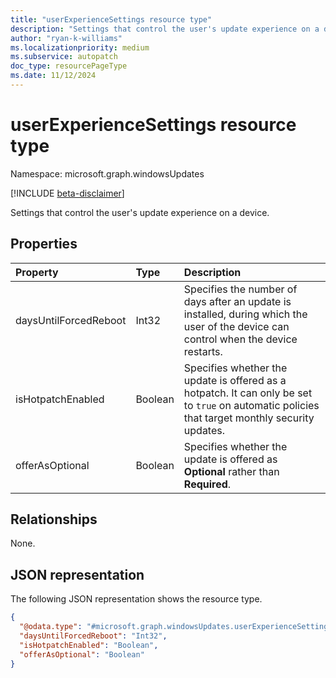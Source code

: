```yaml
---
title: "userExperienceSettings resource type"
description: "Settings that control the user's update experience on a device."
author: "ryan-k-williams"
ms.localizationpriority: medium
ms.subservice: autopatch
doc_type: resourcePageType
ms.date: 11/12/2024
---
```


# userExperienceSettings resource type

Namespace: microsoft.graph.windowsUpdates

[!INCLUDE [beta-disclaimer](../../includes/beta-disclaimer.md)]

Settings that control the user's update experience on a device.

## Properties
|Property|Type|Description|
|:---|:---|:---|
|daysUntilForcedReboot|Int32|Specifies the number of days after an update is installed, during which the user of the device can control when the device restarts.|
|isHotpatchEnabled|Boolean|Specifies whether the update is offered as a hotpatch. It can only be set to `true` on automatic policies that target monthly security updates.|
|offerAsOptional|Boolean|Specifies whether the update is offered as **Optional** rather than **Required**. |

## Relationships
None.

## JSON representation
The following JSON representation shows the resource type.
<!-- {
  "blockType": "resource",
  "@odata.type": "microsoft.graph.windowsUpdates.userExperienceSettings"
}
-->
``` json
{
  "@odata.type": "#microsoft.graph.windowsUpdates.userExperienceSettings",
  "daysUntilForcedReboot": "Int32",
  "isHotpatchEnabled": "Boolean", 
  "offerAsOptional": "Boolean"
}
```

